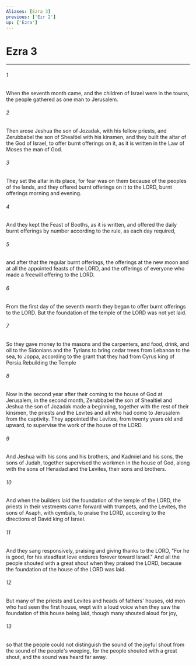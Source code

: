 ```yaml
---
Aliases: [Ezra 3]
previous: ['Ezr 2']
up: ['Ezra']
---
```

# Ezra 3

***

 

###### 1 
When the seventh month came, and the children of Israel were in the towns, the people gathered as one man to Jerusalem. 
 

###### 2 
Then arose Jeshua the son of Jozadak, with his fellow priests, and Zerubbabel the son of Shealtiel with his kinsmen, and they built the altar of the God of Israel, to offer burnt offerings on it, as it is written in the Law of Moses the man of God. 
 

###### 3 
They set the altar in its place, for fear was on them because of the peoples of the lands, and they offered burnt offerings on it to the LORD, burnt offerings morning and evening. 
 

###### 4 
And they kept the Feast of Booths, as it is written, and offered the daily burnt offerings by number according to the rule, as each day required, 
 

###### 5 
and after that the regular burnt offerings, the offerings at the new moon and at all the appointed feasts of the LORD, and the offerings of everyone who made a freewill offering to the LORD. 
 

###### 6 
From the first day of the seventh month they began to offer burnt offerings to the LORD. But the foundation of the temple of the LORD was not yet laid. 
 

###### 7 
So they gave money to the masons and the carpenters, and food, drink, and oil to the Sidonians and the Tyrians to bring cedar trees from Lebanon to the sea, to Joppa, according to the grant that they had from Cyrus king of Persia.Rebuilding the Temple
 
 

###### 8 
Now in the second year after their coming to the house of God at Jerusalem, in the second month, Zerubbabel the son of Shealtiel and Jeshua the son of Jozadak made a beginning, together with the rest of their kinsmen, the priests and the Levites and all who had come to Jerusalem from the captivity. They appointed the Levites, from twenty years old and upward, to supervise the work of the house of the LORD. 
 

###### 9 
And Jeshua with his sons and his brothers, and Kadmiel and his sons, the sons of Judah, together supervised the workmen in the house of God, along with the sons of Henadad and the Levites, their sons and brothers.
 
 

###### 10 
And when the builders laid the foundation of the temple of the LORD, the priests in their vestments came forward with trumpets, and the Levites, the sons of Asaph, with cymbals, to praise the LORD, according to the directions of David king of Israel. 
 

###### 11 
And they sang responsively, praising and giving thanks to the LORD,
 "For he is good, 
 for his steadfast love endures forever toward Israel."
 And all the people shouted with a great shout when they praised the LORD, because the foundation of the house of the LORD was laid. 
 

###### 12 
But many of the priests and Levites and heads of fathers' houses, old men who had seen the first house, wept with a loud voice when they saw the foundation of this house being laid, though many shouted aloud for joy, 
 

###### 13 
so that the people could not distinguish the sound of the joyful shout from the sound of the people's weeping, for the people shouted with a great shout, and the sound was heard far away.
 
